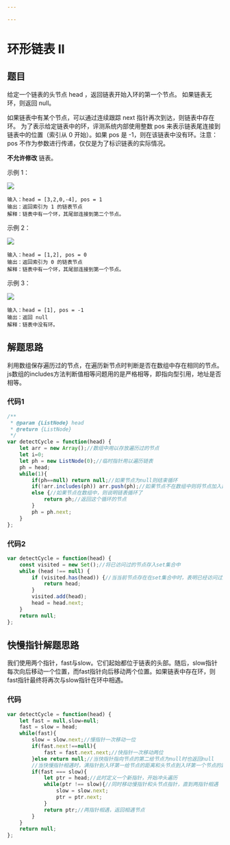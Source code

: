 ```yaml
---

---
```


# 环形链表 II

## 题目

给定一个链表的头节点  head ，返回链表开始入环的第一个节点。 如果链表无环，则返回 null。

如果链表中有某个节点，可以通过连续跟踪 next 指针再次到达，则链表中存在环。 为了表示给定链表中的环，评测系统内部使用整数 pos 来表示链表尾连接到链表中的位置（索引从 0 开始）。如果 pos 是 -1，则在该链表中没有环。注意：pos 不作为参数进行传递，仅仅是为了标识链表的实际情况。

**不允许修改** 链表。

示例 1：

![](https://assets.leetcode.com/uploads/2018/12/07/circularlinkedlist.png)

```
输入：head = [3,2,0,-4], pos = 1
输出：返回索引为 1 的链表节点
解释：链表中有一个环，其尾部连接到第二个节点。
```

示例 2：

![](https://assets.leetcode-cn.com/aliyun-lc-upload/uploads/2018/12/07/circularlinkedlist_test2.png)

```
输入：head = [1,2], pos = 0
输出：返回索引为 0 的链表节点
解释：链表中有一个环，其尾部连接到第一个节点。
```

示例 3：

![](https://assets.leetcode-cn.com/aliyun-lc-upload/uploads/2018/12/07/circularlinkedlist_test3.png)

```
输入：head = [1], pos = -1
输出：返回 null
解释：链表中没有环。
```

## 解题思路

利用数组保存遍历过的节点，在遍历新节点时判断是否在数组中存在相同的节点。js数组的includes方法判断值相等问题用的是严格相等，即指向型引用，地址是否相等。

### 代码1

```js
/**
 * @param {ListNode} head
 * @return {ListNode}
 */
var detectCycle = function(head) {
    let arr = new Array();//数组中用以存放遍历过的节点
    let i=0;
    let ph = new ListNode(0);//临时指针用以遍历链表
    ph = head;
    while(1){
        if(ph==null) return null;//如果节点为null则结束循环
        if(!arr.includes(ph)) arr.push(ph);//如果节点不在数组中则将节点加入数组
        else {//如果节点在数组中，则说明链表循环了
            return ph;//返回这个循环的节点
        }
        ph = ph.next;
    }
};
```

### 代码2

```js
var detectCycle = function(head) {
    const visited = new Set();//将已访问过的节点存入set集合中
    while (head !== null) {
        if (visited.has(head)) {//当当前节点存在在set集合中时，表明已经访问过此时开始了循环
            return head;
        }
        visited.add(head);
        head = head.next;
    }
    return null;
};
```

## 快慢指针解题思路

我们使用两个指针，fast与slow。它们起始都位于链表的头部。随后，slow指针每次向后移动一个位置，而fast指针向后移动两个位置。如果链表中存在环，则fast指针最终将再次与slow指针在环中相遇。

### 代码

```js
var detectCycle = function(head) {
    let fast = null,slow=null;
    fast = slow = head;
    while(fast){
        slow = slow.next;//慢指针一次移动一位
        if(fast.next!==null){
            fast = fast.next.next;//快指针一次移动两位
        }else return null;//当快指针指向节点的第二给节点为null时也返回null
        //当快慢指针相遇时，满指针到入环第一给节点的距离和头节点到入环第一个节点的距离相等
        if(fast === slow){
            let ptr = head;//此时定义一个新指针，开始冲头遍历
            while(ptr !== slow){//同时移动慢指针和头节点指针，直到两指针相遇
                slow = slow.next;
                ptr = ptr.next;
            }
            return ptr;//两指针相遇，返回相遇节点
        }
    }
    return null;
};
```

